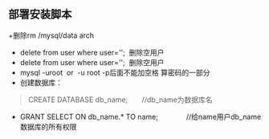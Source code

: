  
## 部署安装脚本
+删除rm  /mysql/data  arch
+ delete from  user where user='';  删除空用户
+ delete from  user where user='';  删除空用户
+ mysql  -uroot  or  -u root -p后面不能加空格 算密码的一部分
+ 创建数据库：

>CREATE DATABASE db_name;　　//db_name为数据库名
+   GRANT SELECT ON db_name.* TO name;　　　　//给name用户db_name数据库的所有权限
